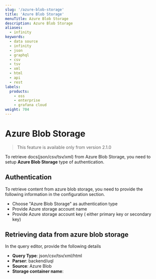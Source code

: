 ```yaml
---
slug: '/azure-blob-storage'
title: 'Azure Blob Storage'
menuTitle: Azure Blob Storage
description: Azure Blob Storage
aliases:
  - infinity
keywords:
  - data source
  - infinity
  - json
  - graphql
  - csv
  - tsv
  - xml
  - html
  - api
  - rest
labels:
  products:
    - oss
    - enterprise
    - grafana cloud
weight: 704
---
```


# Azure Blob Storage

> This feature is available only from version 2.1.0

To retrieve docs(json/csv/tsv/xml) from Azure Blob Storage, you need to setup **Azure Blob Storage** type of authentication.

## Authentication

To retrieve content from azure blob storage, you need to provide the following information in the configuration section.

- Choose "Azure Blob Storage" as authentication type
- Provide Azure storage account name
- Provide Azure storage account key ( either primary key or secondary key)

## Retrieving data from azure blob storage

In the query editor, provide the following details

- **Query Type**: json/csv/tsv/xml/html
- **Parser**: backend/uql
- **Source**: Azure Blob
- **Storage container name**:
